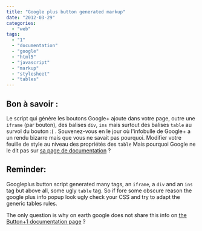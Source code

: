 ```yaml
---
title: "Google plus button generated markup"
date: "2012-03-29"
categories: 
  - "web"
tags: 
  - "1"
  - "documentation"
  - "google"
  - "html5"
  - "javascript"
  - "markup"
  - "stylesheet"
  - "tables"
---
```


## Bon à savoir :

Le script qui génère les boutons Google+ ajoute dans votre page, outre une `iframe` (par bouton), des balises `div`, `ins` mais surtout des balises `table` au survol du bouton :( . Souvenez-vous en le jour où l'infobulle de Google+ a un rendu bizarre mais que vous ne savait pas pourquoi. Modifier votre feuille de style au niveau des propriétés des `table` Mais pourquoi Google ne le dit pas sur [sa page de documentation](https://developers.google.com/+/plugins/+1button/ "+1 Button") ?

## Reminder:

Googleplus button script generated many tags, an `iframe`, a `div` and an `ins` tag but above all, some ugly `table` tag. So if fore some obscure reason the google plus info popup look ugly check your CSS and try to adapt the generic tables rules.

The only question is why on earth google does not share this info on [the Button+1 documentation page](https://developers.google.com/+/plugins/+1button/ "documentation") ?
